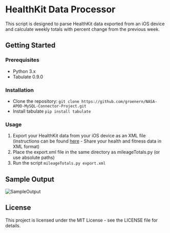 # HealthKit Data Processor

This script is designed to parse HealthKit data exported from an iOS device and calculate weekly totals with percent change from the previous week.

  

## Getting Started

### Prerequisites

- Python 3.x
- Tabulate 0.9.0


### Installation

 - Clone the repository: `git clone https://github.com/groenern/NASA-APOD-MySQL-Connector-Project.git`
 - Install tabulate `pip install tabulate`

  
### Usage

 1. Export your HealthKit data from your iOS device as an XML file (instructions can be found [here](https://support.apple.com/guide/iphone/share-your-health-data-iph5ede58c3d/ios) - Share your health and fitness data in XML format)
 2. Place the export.xml file in the same directory as mileageTotals.py (or use absolute paths)
 3. Run the script `mileageTotals.py export.xml `


## Sample Output
![SampleOutput](https://user-images.githubusercontent.com/130081417/230970685-744d85da-e402-4409-ba1e-504089e89a7a.png)

## License
This project is licensed under the MIT License - see the LICENSE file for details.
